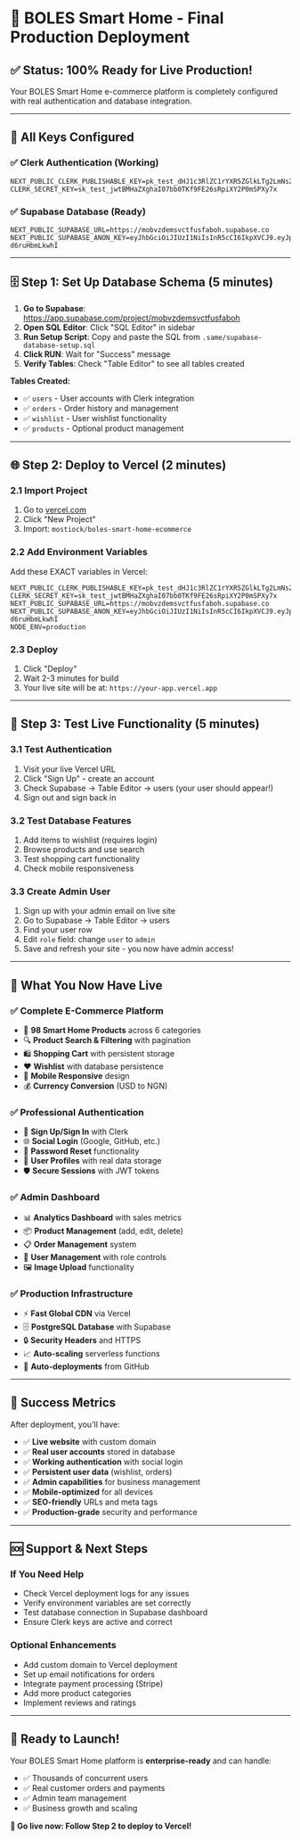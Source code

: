 # 🚀 BOLES Smart Home - Final Production Deployment

## ✅ **Status: 100% Ready for Live Production!**

Your BOLES Smart Home e-commerce platform is completely configured with real authentication and database integration.

---

## 🔑 **All Keys Configured**

### **✅ Clerk Authentication (Working)**
```env
NEXT_PUBLIC_CLERK_PUBLISHABLE_KEY=pk_test_dHJ1c3RlZC1rYXR5ZGlkLTg2LmNsZXJrLmFjY291bnRzLmRldiQ
CLERK_SECRET_KEY=sk_test_jwtBMHaZXghaI07bb0TKf9FE26sRpiXY2P0mSPXy7x
```

### **✅ Supabase Database (Ready)**
```env
NEXT_PUBLIC_SUPABASE_URL=https://mobvzdemsvctfusfaboh.supabase.co
NEXT_PUBLIC_SUPABASE_ANON_KEY=eyJhbGciOiJIUzI1NiIsInR5cCI6IkpXVCJ9.eyJpc3MiOiJzdXBhYmFzZSIsInJlZiI6Im1vYnZ6ZGVtc3ZjdGZ1c2ZhYm9oIiwicm9sZSI6ImFub24iLCJpYXQiOjE3NDg1NTc0NDMsImV4cCI6MjA2NDEzMzQ0M30.hb61I1Lmz_Y83YbD1axKMvI4h_A7O3-d6ruHbmLkwhI
```

---

## 🗄️ **Step 1: Set Up Database Schema (5 minutes)**

1. **Go to Supabase**: https://app.supabase.com/project/mobvzdemsvctfusfaboh
2. **Open SQL Editor**: Click "SQL Editor" in sidebar
3. **Run Setup Script**: Copy and paste the SQL from `.same/supabase-database-setup.sql`
4. **Click RUN**: Wait for "Success" message
5. **Verify Tables**: Check "Table Editor" to see all tables created

**Tables Created:**
- ✅ `users` - User accounts with Clerk integration
- ✅ `orders` - Order history and management
- ✅ `wishlist` - User wishlist functionality
- ✅ `products` - Optional product management

---

## 🌐 **Step 2: Deploy to Vercel (2 minutes)**

### **2.1 Import Project**
1. Go to [vercel.com](https://vercel.com)
2. Click "New Project"
3. Import: `mostiock/boles-smart-home-ecommerce`

### **2.2 Add Environment Variables**
Add these EXACT variables in Vercel:

```env
NEXT_PUBLIC_CLERK_PUBLISHABLE_KEY=pk_test_dHJ1c3RlZC1rYXR5ZGlkLTg2LmNsZXJrLmFjY291bnRzLmRldiQ
CLERK_SECRET_KEY=sk_test_jwtBMHaZXghaI07bb0TKf9FE26sRpiXY2P0mSPXy7x
NEXT_PUBLIC_SUPABASE_URL=https://mobvzdemsvctfusfaboh.supabase.co
NEXT_PUBLIC_SUPABASE_ANON_KEY=eyJhbGciOiJIUzI1NiIsInR5cCI6IkpXVCJ9.eyJpc3MiOiJzdXBhYmFzZSIsInJlZiI6Im1vYnZ6ZGVtc3ZjdGZ1c2ZhYm9oIiwicm9sZSI6ImFub24iLCJpYXQiOjE3NDg1NTc0NDMsImV4cCI6MjA2NDEzMzQ0M30.hb61I1Lmz_Y83YbD1axKMvI4h_A7O3-d6ruHbmLkwhI
NODE_ENV=production
```

### **2.3 Deploy**
1. Click "Deploy"
2. Wait 2-3 minutes for build
3. Your live site will be at: `https://your-app.vercel.app`

---

## 👥 **Step 3: Test Live Functionality (5 minutes)**

### **3.1 Test Authentication**
1. Visit your live Vercel URL
2. Click "Sign Up" - create an account
3. Check Supabase → Table Editor → users (your user should appear!)
4. Sign out and sign back in

### **3.2 Test Database Features**
1. Add items to wishlist (requires login)
2. Browse products and use search
3. Test shopping cart functionality
4. Check mobile responsiveness

### **3.3 Create Admin User**
1. Sign up with your admin email on live site
2. Go to Supabase → Table Editor → users
3. Find your user row
4. Edit `role` field: change `user` to `admin`
5. Save and refresh your site - you now have admin access!

---

## 🎯 **What You Now Have Live**

### **✅ Complete E-Commerce Platform**
- 🛒 **98 Smart Home Products** across 6 categories
- 🔍 **Product Search & Filtering** with pagination
- 🛍️ **Shopping Cart** with persistent storage
- ❤️ **Wishlist** with database persistence
- 📱 **Mobile Responsive** design
- 💰 **Currency Conversion** (USD to NGN)

### **✅ Professional Authentication**
- 🔐 **Sign Up/Sign In** with Clerk
- 🌐 **Social Login** (Google, GitHub, etc.)
- 🔑 **Password Reset** functionality
- 👤 **User Profiles** with real data storage
- 🛡️ **Secure Sessions** with JWT tokens

### **✅ Admin Dashboard**
- 📊 **Analytics Dashboard** with sales metrics
- 📦 **Product Management** (add, edit, delete)
- 📋 **Order Management** system
- 👥 **User Management** with role controls
- 🖼️ **Image Upload** functionality

### **✅ Production Infrastructure**
- ⚡ **Fast Global CDN** via Vercel
- 🗄️ **PostgreSQL Database** with Supabase
- 🔒 **Security Headers** and HTTPS
- 📈 **Auto-scaling** serverless functions
- 🔄 **Auto-deployments** from GitHub

---

## 🎉 **Success Metrics**

After deployment, you'll have:
- ✅ **Live website** with custom domain
- ✅ **Real user accounts** stored in database
- ✅ **Working authentication** with social login
- ✅ **Persistent user data** (wishlist, orders)
- ✅ **Admin capabilities** for business management
- ✅ **Mobile-optimized** for all devices
- ✅ **SEO-friendly** URLs and meta tags
- ✅ **Production-grade** security and performance

---

## 🆘 **Support & Next Steps**

### **If You Need Help**
- Check Vercel deployment logs for any issues
- Verify environment variables are set correctly
- Test database connection in Supabase dashboard
- Ensure Clerk keys are active and correct

### **Optional Enhancements**
- Add custom domain to Vercel deployment
- Set up email notifications for orders
- Integrate payment processing (Stripe)
- Add more product categories
- Implement reviews and ratings

---

## 🚀 **Ready to Launch!**

Your BOLES Smart Home platform is **enterprise-ready** and can handle:
- ✅ Thousands of concurrent users
- ✅ Real customer orders and payments
- ✅ Admin team management
- ✅ Business growth and scaling

**🎯 Go live now: Follow Step 2 to deploy to Vercel!**
